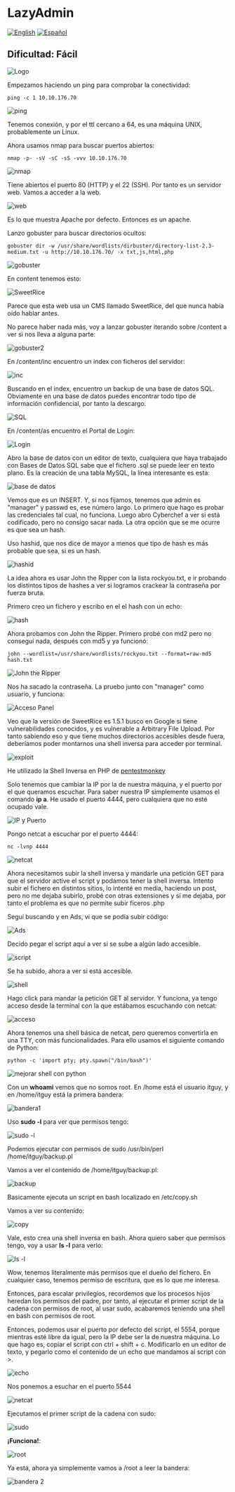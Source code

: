 # LazyAdmin
[![English](https://img.shields.io/badge/English-blue.svg)](README.md) [![Español](https://img.shields.io/badge/Español-green.svg)](README.es.md)

## Dificultad: Fácil

![Logo](img/logo.jpeg)

Empezamos haciendo un ping para comprobar la conectividad:

```
ping -c 1 10.10.176.70
```

![ping](img/1.png)

Tenemos conexión, y por el ttl cercano a 64, es una máquina UNIX, probablemente un Linux.

Ahora usamos nmap para buscar puertos abiertos:

```
nmap -p- -sV -sC -sS -vvv 10.10.176.70
```

![nmap](img/2.png)

Tiene abiertos el puerto 80 (HTTP) y el 22 (SSH). Por tanto es un servidor web. Vamos a acceder a la web.

![web](img/3.png)

Es lo que muestra Apache por defecto. Entonces es un apache.

Lanzo gobuster para buscar directorios ocultos:

```shell
gobuster dir -w /usr/share/wordlists/dirbuster/directory-list-2.3-medium.txt -u http://10.10.176.70/ -x txt,js,html,php
```

![gobuster](img/4.png)

En content tenemos esto:

![SweetRice](img/5.png)

Parece que esta web usa un CMS llamado SweetRice, del que nunca había oído hablar antes.

No parece haber nada más, voy a lanzar gobuster iterando sobre  /content a ver si nos lleva a alguna parte:

![gobuster2](img/6.png)

En /content/inc encuentro un index con ficheros del servidor:

![inc](img/7.png)

Buscando en el index, encuentro un backup de una base de datos SQL. Obviamente en una base de datos puedes encontrar todo tipo de información confidencial, por tanto la descargo.

![SQL](img/8.png)

En /content/as encuentro el Portal de Login:

![Login](img/9.png)

Abro la base de datos con un editor de texto, cualquiera que haya trabajado con Bases de Datos SQL sabe que el fichero .sql se puede leer en texto plano. Es la creación de una tabla MySQL, la línea interesante es esta:

![base de datos](img/10.png)

Vemos que es un INSERT. Y, si nos fijamos, tenemos que admin es "manager" y passwd es, ese número largo. Lo primero que hago es probar las credenciales tal cual, no funciona. Luego abro Cyberchef a ver si está codificado, pero no consigo sacar nada. La otra opción que se me ocurre es que sea un hash.

Uso hashid, que nos dice de mayor a menos que tipo de hash es más probable que sea, si es un hash.

![hashid](img/11.png)

La idea ahora es usar John the Ripper con la lista rockyou.txt, e ir probando los distintos  tipos de hashes a ver si logramos crackear la contraseña por fuerza bruta.

Primero creo un fichero y escribo en el el hash con un echo:

![hash](img/12.png)

Ahora probamos con John the Ripper. Primero probé con md2 pero no conseguí nada, después con md5 y ya funcionó:

```
john --wordlist=/usr/share/wordlists/rockyou.txt --format=raw-md5 hash.txt
```

![John the Ripper](img/13.png)

Nos ha sacado la contraseña. La pruebo junto con "manager" como usuario, y funciona:

![Acceso Panel](img/14.png)

Veo que la versión de SweetRice es 1.5.1 busco en Google si tiene vulnerabilidades conocidos, y es vulnerable a Arbitrary File Upload. Por tanto sabiendo eso y que tiene muchos directorios accesibles desde fuera, deberíamos poder montarnos una shell inversa para acceder por terminal.

![exploit](img/15.png)

He utilizado la Shell Inversa en PHP de [pentestmonkey](https://github.com/pentestmonkey/php-reverse-shell) 

Solo tenemos que cambiar la IP por la de nuestra máquina, y el puerto por el que queramos escuchar. Para saber nuestra IP simplemente usamos el comando **ip a**. He usado el puerto 4444, pero cualquiera que no esté ocupado vale.

![IP y Puerto](img/16.png)

Pongo netcat a escuchar por el puerto 4444:

```shell
nc -lvnp 4444
```

![netcat](img/17.png)

Ahora necesitamos subir la shell inversa y mandarle una petición GET para que el servidor active el script y podamos tener la shell inversa. Intento subir el fichero en distintos sitios, lo intenté en media, haciendo un post, pero no me dejaba subirlo, probé con otras extensiones y sí me dejaba, por tanto el problema es que no permite subir ficeros .php

Seguí buscando y en Ads, vi que se podía subir código:

![Ads](img/18.png)

Decido pegar el script aquí a ver si se sube a algún lado accesible.

![script](img/19.png)

Se ha subido, ahora a ver si está accesible.

![shell](img/20.png)

Hago click para mandar la petición GET al servidor. Y funciona, ya tengo acceso desde la terminal con la que estábamos escuchando con netcat:

![acceso](img/21.png)

Ahora tenemos una shell básica de netcat, pero queremos convertirla en una TTY, con más funcionalidades. Para ello usamos el siguiente comando de Python:

```shell
python -c 'import pty; pty.spawn("/bin/bash")'
```

![mejorar shell con python](img/22.png)

Con un **whoami** vemos que no somos root. En /home está el usuario itguy, y en /home/itguy está la primera bandera:

![bandera1](img/23.png)

Uso **sudo -l** para ver que permisos tengo:

![sudo -l](img/24.png)

Podemos ejecutar con permisos de sudo /usr/bin/perl /home/itguy/backup.pl

Vamos a ver el contenido de /home/itguy/backup.pl:

![backup](img/25.png)

Basicamente ejecuta un script en bash localizado en /etc/copy.sh

Vamos a ver su contenido:

![copy](img/26.png)

Vale, esto crea una shell inversa en bash. Ahora quiero saber que permisos tengo, voy a usar **ls -l** para verlo:

![ls -l](img/27.png)

Wow, tenemos literalmente más permisos que el dueño del fichero. En cualquier caso, tenemos permiso de escritura, que es lo que me interesa.

Entonces, para escalar privilegios, recordemos que los procesos hijos heredan los permisos del padre, por tanto, al ejecutar el primer script de la cadena con permisos de root, al usar sudo, acabaremos teniendo una shell en  bash con permisos de root.

Entonces, podemos usar el puerto por defecto del script, el 5554, porque mientras esté libre da igual, pero la IP debe ser la de nuestra máquina. Lo que hago es, copiar el script con ctrl + shift + c. Modificarlo en un editor de texto, y pegarlo como el contenido de un echo que mandamos al script con >.

![echo](img/28.png)

Nos ponemos a esuchar en el puerto 5544

![netcat](img/29.png)

Ejecutamos el primer script de la cadena con sudo:

![sudo](img/30.png)

**¡Funciona!**:

![root](img/31.png)

Ya está, ahora ya simplemente vamos a /root a leer la bandera:

![bandera 2](img/32.png)
